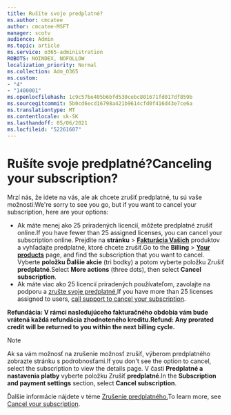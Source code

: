 ```yaml
---
title: Rušíte svoje predplatné?
ms.author: cmcatee
author: cmcatee-MSFT
manager: scotv
audience: Admin
ms.topic: article
ms.service: o365-administration
ROBOTS: NOINDEX, NOFOLLOW
localization_priority: Normal
ms.collection: Adm_O365
ms.custom:
- "4"
- "1400001"
ms.openlocfilehash: 1c9c57be405b6bfd530cebc801671fd017df859b
ms.sourcegitcommit: 5b0cd6ecd16798a421b9614cfd0f416d43e7ce6a
ms.translationtype: MT
ms.contentlocale: sk-SK
ms.lasthandoff: 05/06/2021
ms.locfileid: "52261607"
---
```

# <a name="canceling-your-subscription"></a><span data-ttu-id="31b7d-102">Rušíte svoje predplatné?</span><span class="sxs-lookup"><span data-stu-id="31b7d-102">Canceling your subscription?</span></span>

<span data-ttu-id="31b7d-103">Mrzí nás, že idete na vás, ale ak chcete zrušiť predplatné, tu sú vaše možnosti:</span><span class="sxs-lookup"><span data-stu-id="31b7d-103">We're sorry to see you go, but if you want to cancel your subscription, here are your options:</span></span>
  
- <span data-ttu-id="31b7d-104">Ak máte menej ako 25 priradených licencií, môžete predplatné zrušiť online.</span><span class="sxs-lookup"><span data-stu-id="31b7d-104">If you have fewer than 25 assigned licenses, you can cancel your subscription online.</span></span> <span data-ttu-id="31b7d-105">Prejdite na **stránku** \> **[Fakturácia Vašich](https://go.microsoft.com/fwlink/p/?linkid=842054)** produktov a vyhľadajte predplatné, ktoré chcete zrušiť.</span><span class="sxs-lookup"><span data-stu-id="31b7d-105">Go to the **Billing** \> **[Your products](https://go.microsoft.com/fwlink/p/?linkid=842054)** page, and find the subscription that you want to cancel.</span></span> <span data-ttu-id="31b7d-106">Vyberte **položku Ďalšie akcie** (tri bodky) a potom vyberte položku Zrušiť **predplatné**.</span><span class="sxs-lookup"><span data-stu-id="31b7d-106">Select **More actions** (three dots), then select **Cancel subscription**.</span></span>
- <span data-ttu-id="31b7d-107">Ak máte viac ako 25 licencií priradených používateľom, zavolajte na podporu a [zrušte svoje predplatné.](/microsoft-365/admin/contact-support-for-business-products?view=o365-worldwide)</span><span class="sxs-lookup"><span data-stu-id="31b7d-107">If you have more than 25 licenses assigned to users, [call support to cancel your subscription](/microsoft-365/admin/contact-support-for-business-products?view=o365-worldwide).</span></span>
  
<span data-ttu-id="31b7d-108">**Refundácia: V rámci nasledujúceho fakturačného obdobia vám bude vrátená každá refundácia zhodnoteného kreditu.**</span><span class="sxs-lookup"><span data-stu-id="31b7d-108">**Refund: Any prorated credit will be returned to you within the next billing cycle.**</span></span>

> [!NOTE]
> <span data-ttu-id="31b7d-109">Ak sa vám možnosť na zrušenie možnosť zrušiť, výberom predplatného zobrazte stránku s podrobnosťami.</span><span class="sxs-lookup"><span data-stu-id="31b7d-109">If you don't see the option to cancel, select the subscription to view the details page.</span></span> <span data-ttu-id="31b7d-110">V časti **Predplatné a nastavenia platby** vyberte položku Zrušiť **predplatné**.</span><span class="sxs-lookup"><span data-stu-id="31b7d-110">In the **Subscription and payment settings** section, select **Cancel subscription**.</span></span>

<span data-ttu-id="31b7d-111">Ďalšie informácie nájdete v téme [Zrušenie predplatného.](https://docs.microsoft.com/microsoft-365/commerce/subscriptions/cancel-your-subscription)</span><span class="sxs-lookup"><span data-stu-id="31b7d-111">To learn more, see [Cancel your subscription](https://docs.microsoft.com/microsoft-365/commerce/subscriptions/cancel-your-subscription).</span></span>
